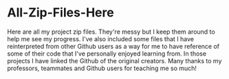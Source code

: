 # All-Zip-Files-Here
Here are all my project zip files. They're messy but I keep them around to help me see my progress. I've also included some files that I have reinterpreted from other Github users as a way for me to have reference of some of their code that I've personally enjoyed learning from. In those projects I have linked the Github of the original creators. Many thanks to my professors, teammates and Github users for teaching me so much!
